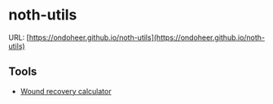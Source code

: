 # noth-utils

URL: [https://ondoheer.github.io/noth-utils](https://ondoheer.github.io/noth-utils)

## Tools

* [Wound recovery calculator](https://ondoheer.github.io/noth-utils/utils/wound-recovery-calculator.html)

